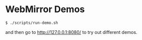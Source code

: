 # WebMirror Demos

```console
$ ./scripts/run-demo.sh
```

and then go to <http://127.0.0.1:8080/> to try out different demos.
